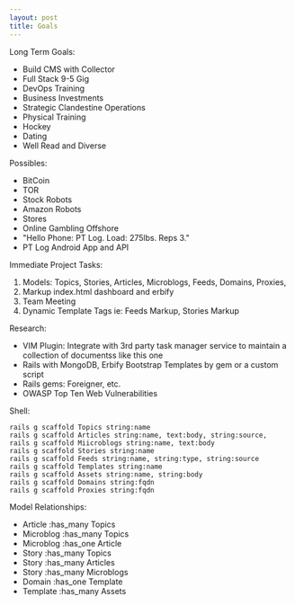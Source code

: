 ```yaml
---
layout: post
title: Goals
---
```


Long Term Goals:

* Build CMS with Collector
* Full Stack 9-5 Gig
* DevOps Training
* Business Investments
* Strategic Clandestine Operations
* Physical Training
* Hockey
* Dating
* Well Read and Diverse

Possibles:

* BitCoin
* TOR
* Stock Robots
* Amazon Robots
* Stores
* Online Gambling Offshore
* "Hello Phone: PT Log. Load: 275lbs. Reps 3." 
* PT Log Android App and API

Immediate Project Tasks:

1. Models: Topics, Stories, Articles, Microblogs, Feeds, Domains, Proxies, 
2. Markup index.html dashboard and erbify
3. Team Meeting
4. Dynamic Template Tags ie: Feeds Markup, Stories Markup

Research:

* VIM Plugin: Integrate with 3rd party task manager service to maintain a 
  collection of documentss like this one
* Rails with MongoDB, Erbify Bootstrap Templates by gem or a custom script
* Rails gems: Foreigner, etc.
* OWASP Top Ten Web Vulnerabilities

Shell:
```shell
rails g scaffold Topics string:name
rails g scaffold Articles string:name, text:body, string:source, 
rails g scaffold Miicroblogs string:name, text:body
rails g scaffold Stories string:name
rails g scaffold Feeds string:name, string:type, string:source
rails g scaffold Templates string:name
rails g scaffold Assets string:name, string:body
rails g scaffold Domains string:fqdn
rails g scaffold Proxies string:fqdn
```

Model Relationships:

* Article :has_many Topics 
* Microblog  :has_many Topics
* Microblog :has_one Article
* Story :has_many Topics
* Story :has_many Articles
* Story :has_many Microblogs
* Domain :has_one Template
* Template :has_many Assets

